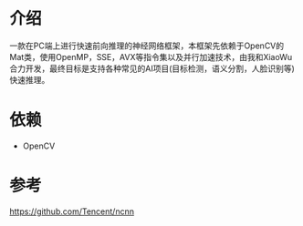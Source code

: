 ﻿# 介绍
一款在PC端上进行快速前向推理的神经网络框架，本框架先依赖于OpenCV的Mat类，使用OpenMP，SSE，AVX等指令集以及并行加速技术，由我和XiaoWu合力开发，最终目标是支持各种常见的AI项目(目标检测，语义分割，人脸识别等)快速推理。
# 依赖
- OpenCV
# 参考
https://github.com/Tencent/ncnn

